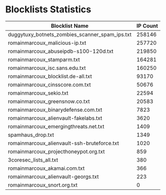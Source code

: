# Blocklists Statistics
| Blocklist Name | IP Count |
|----|----|
| duggytuxy_botnets_zombies_scanner_spam_ips.txt | 258146 |
| romainmarcoux_malicious-ip.txt | 257720 |
| romainmarcoux_abuseipdb-s100-120d.txt | 219850 |
| romainmarcoux_stamparm.txt | 164281 |
| romainmarcoux_isc.sans.edu.txt | 160250 |
| romainmarcoux_blocklist.de-all.txt | 93170 |
| romainmarcoux_cinsscore.com.txt | 50676 |
| romainmarcoux_sekio.txt | 22594 |
| romainmarcoux_greensnow.co.txt | 20583 |
| romainmarcoux_binarydefense.com.txt | 7823 |
| romainmarcoux_alienvault-fakelabs.txt | 3620 |
| romainmarcoux_emergingthreats.net.txt | 1409 |
| spamhaus_drop.txt | 1349 |
| romainmarcoux_alienvault-ssh-bruteforce.txt | 1020 |
| romainmarcoux_projecthoneypot.org.txt | 859 |
| 3coresec_lists_all.txt | 380 |
| romainmarcoux_akamai.com.txt | 366 |
| romainmarcoux_alienvault-georgs.txt | 223 |
| romainmarcoux_snort.org.txt | 0 |
